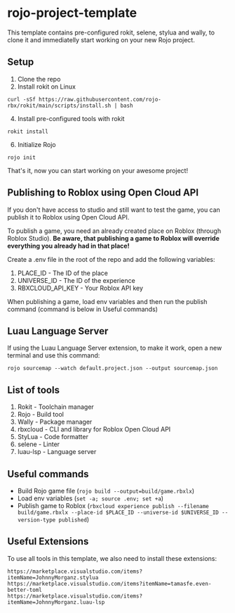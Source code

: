 # rojo-project-template
This template contains pre-configured rokit, selene, stylua and wally, to clone it and immediatelly start working on your new Rojo project.

## Setup
1. Clone the repo
2. Install rokit on Linux
 ```
 curl -sSf https://raw.githubusercontent.com/rojo-rbx/rokit/main/scripts/install.sh | bash
 ```
4. Install pre-configured tools with rokit
```
rokit install
```
6. Initialize Rojo
```
rojo init
```

That's it, now you can start working on your awesome project!

## Publishing to Roblox using Open Cloud API
If you don't have access to studio and still want to test the game, you can publish it to Roblox using Open Cloud API.

To publish a game, you need an already created place on Roblox (through Roblox Studio).
**Be aware, that publishing a game to Roblox will override everything you already had in that place!**

Create a .env file in the root of the repo and add the following variables:
1. PLACE_ID - The ID of the place
2. UNIVERSE_ID - The ID of the experience
3. RBXCLOUD_API_KEY - Your Roblox API key

When publishing a game, load env variables and then run the publish command (command is below in Useful commands)

## Luau Language Server
If using the Luau Language Server extension, to make it work, open a new terminal and use this command:
```
rojo sourcemap --watch default.project.json --output sourcemap.json
```

## List of tools
1. Rokit - Toolchain manager
2. Rojo - Build tool
3. Wally - Package manager
4. rbxcloud - CLI and library for Roblox Open Cloud API 
5. StyLua - Code formatter
6. selene - Linter
7. luau-lsp - Language server

## Useful commands
- Build Rojo game file (```rojo build --output=build/game.rbxlx```)
- Load env variables (```set -a; source .env; set +a```)
- Publish game to Roblox (```rbxcloud experience publish --filename build/game.rbxlx --place-id $PLACE_ID --universe-id $UNIVERSE_ID --version-type published```)

## Useful Extensions
To use all tools in this template, we also need to install these extensions:
```
https://marketplace.visualstudio.com/items?itemName=JohnnyMorganz.stylua
https://marketplace.visualstudio.com/items?itemName=tamasfe.even-better-toml
https://marketplace.visualstudio.com/items?itemName=JohnnyMorganz.luau-lsp
